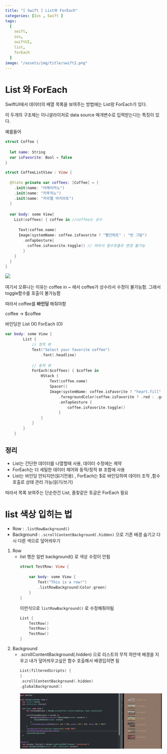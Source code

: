 ```yaml
---
title: "[ Swift ] List와 ForEach"
categories: [Ios , Swift ]
tags:
  [
    swift,
    ios,
    swiftUI,
    list,
    forEach
  ] 
image: "/assets/img/title/swift2.png"
---
```

# List 와 ForEach 

SwiftUI에서 데이터의 배열 목록을 보여주는 방법에는 List랑 ForEach가 있다.

이 두개의 구조체는 이니셜라이저로 data source 매개변수로 입력받는다는 특징이 있다.

예를들어
```swift
struct Coffee {

  let name: String
  var isFavorite: Bool = false
}
```

```swift
struct CoffeeListView : View {

  @State private var coffees: [Coffee] = [
    .init(name: "아메리카노")
    .init(name: "카푸치노")
    .init(name: "카라멜 마키아또")
  ]

  var body: some View{
    List(coffees) { coffee in //coffee는 상수
      
      Text(coffee.name)
      Image(systemName: coffee.isFavorite ? "빨간하트" : "빈 그림")
        .onTapGesture{
          coffee.isFavorite.toggle() // 따라서 함수호출로 변경 불가능
        }
    }
  }
}

```

![](https://miro.medium.com/v2/resize:fit:1168/format:webp/1*iCiV7IabIoiTkoi7ZrcYEg.png)

여기서 오류나는 이유는 coffee in ~ 에서 coffee가 상수라서 수정이 불가능함. 그래서 toggle함수를 호출이 불가능함

따라서 coffee를 **바인딩** 해줘야함 

coffee -> $coffee

바인딩은 List (X) ForEach (O)

```swift
var body: some View {
        List {
            // 정적 뷰
            Text("Select your favorite coffee")
                .font(.headline)

            // 동적 뷰
            ForEach($coffees) { $coffee in
                HStack {
                    Text(coffee.name)
                    Spacer()
                    Image(systemName: coffee.isFavorite ? "heart.fill" : "heart")
                        .foregroundColor(coffee.isFavorite ? .red : .gray)
                        .onTapGesture {
                            coffee.isFavorite.toggle()
                        }
                }
            }
        }
    }
```

## 정리
* List는 간단한 데이터를 나열할때 사용, 데이터 수정에는 제약
* ForEach는 더 세밀한 데이터 제어와 동적/정적 뷰 조합에 사용
* List는 바인딩 안되지만(읽기전용) , ForEach는 $로 바인딩하여 데이터 조작 ,함수호출로 상태 관리 가능(읽기/쓰기)

따라서 목록 보여주는 단순한건 List, 즐찾같은 토글은 ForEach 필요

# list 색상 입히는 법
*  Row : `.listRowBackground()`
*  Background : `.scrollContentBackground(.hidden)` 으로 기존 배경 숨기고 다시 다른 색으로 덮어씌우기

1. Row
    * list 행은 일반 background() 로 색상 수정이 안됨
      ```swift
      struct TestRow: View {

          var body: some View {
              Text("This is a row!")
              .listRowBackground(Color.green)
          }
      }
      ```
      이런식으로 `listRowBackground()` 로 수정해줘야됨 
      ```swift
      List {
          TestRow()
          TestRow()
          TestRow()
      }
      ```
2. Background
    * .scrollContentBackground(.hidden) 으로 리스트의 무적 하얀색 배경을 지우고 내가 덮어씌우고싶은 함수 호출해서 배경입히면 됨
      ```swift
      List(filteredScripts) {
      }
      .scrollContentBackground(.hidden)
      .globalBackground()
      ```
      ![](/assets/img/Feb-02-2025%2022-23-01.gif)
      